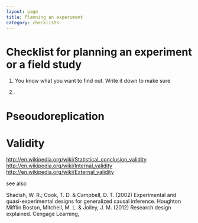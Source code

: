 ```yaml
---
layout: page
title: Planning an experiment
category: checklists
---
```


Checklist for planning an experiment or a field study
===


1. You know what you want to find out. Write it down to make sure

2. 




# Pseoudoreplication



# Validity


http://en.wikipedia.org/wiki/Statistical_conclusion_validity
http://en.wikipedia.org/wiki/Internal_validity
http://en.wikipedia.org/wiki/External_validity

see also

Shadish, W. R.; Cook, T. D. & Campbell, D. T. (2002) Experimental and quasi-experimental designs for generalized causal inference. Houghton Mifflin Boston,
Mitchell, M. L. & Jolley, J. M. (2012) Research design explained. Cengage Learning,

